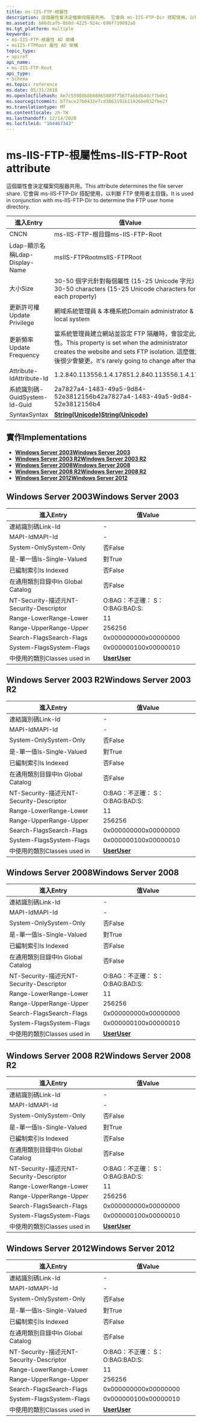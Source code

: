 ```yaml
---
title: ms-IIS-FTP-根屬性
description: 這個屬性會決定檔案伺服器共用。 它會與 ms-IIS-FTP-Dir 搭配使用，以判斷 FTP 使用者主目錄。
ms.assetid: b86dcafb-0b0d-4225-924c-690f739092a8
ms.tgt_platform: multiple
keywords:
- ms-IIS-FTP-根屬性 AD 架構
- msIIS-FTPRoot 屬性 AD 架構
topic_type:
- apiref
api_name:
- ms-IIS-FTP-Root
api_type:
- Schema
ms.topic: reference
ms.date: 05/31/2018
ms.openlocfilehash: 8e7c55980b8b08865889f7567fa6bdb4dcf7bde1
ms.sourcegitcommit: b77ace27b0432e7cd3863191b11926be032fbe2f
ms.translationtype: MT
ms.contentlocale: zh-TW
ms.lasthandoff: 12/14/2020
ms.locfileid: "104467343"
---
```

# <a name="ms-iis-ftp-root-attribute"></a><span data-ttu-id="cef61-106">ms-IIS-FTP-根屬性</span><span class="sxs-lookup"><span data-stu-id="cef61-106">ms-IIS-FTP-Root attribute</span></span>

<span data-ttu-id="cef61-107">這個屬性會決定檔案伺服器共用。</span><span class="sxs-lookup"><span data-stu-id="cef61-107">This attribute determines the file server share.</span></span> <span data-ttu-id="cef61-108">它會與 ms-IIS-FTP-Dir 搭配使用，以判斷 FTP 使用者主目錄。</span><span class="sxs-lookup"><span data-stu-id="cef61-108">It is used in conjunction with ms-IIS-FTP-Dir to determine the FTP user home directory.</span></span>



| <span data-ttu-id="cef61-109">進入</span><span class="sxs-lookup"><span data-stu-id="cef61-109">Entry</span></span> | <span data-ttu-id="cef61-110">值</span><span class="sxs-lookup"><span data-stu-id="cef61-110">Value</span></span> |
|-------------------|---------------------------------------------------------------------------------------------------------------------------------|
| <span data-ttu-id="cef61-111">CN</span><span class="sxs-lookup"><span data-stu-id="cef61-111">CN</span></span>                | <span data-ttu-id="cef61-112">ms-IIS-FTP-根目錄</span><span class="sxs-lookup"><span data-stu-id="cef61-112">ms-IIS-FTP-Root</span></span>                                                                                                                 |
| <span data-ttu-id="cef61-113">Ldap-顯示名稱</span><span class="sxs-lookup"><span data-stu-id="cef61-113">Ldap-Display-Name</span></span> | <span data-ttu-id="cef61-114">msIIS-FTPRoot</span><span class="sxs-lookup"><span data-stu-id="cef61-114">msIIS-FTPRoot</span></span>                                                                                                                   |
| <span data-ttu-id="cef61-115">大小</span><span class="sxs-lookup"><span data-stu-id="cef61-115">Size</span></span>              | <span data-ttu-id="cef61-116">30-50 個字元針對每個屬性 (15-25 Unicode 字元) </span><span class="sxs-lookup"><span data-stu-id="cef61-116">30-50 characters (15-25 Unicode characters for each property)</span></span>                                                                   |
| <span data-ttu-id="cef61-117">更新許可權</span><span class="sxs-lookup"><span data-stu-id="cef61-117">Update Privilege</span></span>  | <span data-ttu-id="cef61-118">網域系統管理員 & 本機系統</span><span class="sxs-lookup"><span data-stu-id="cef61-118">Domain administrator & local system</span></span>                                                                                             |
| <span data-ttu-id="cef61-119">更新頻率</span><span class="sxs-lookup"><span data-stu-id="cef61-119">Update Frequency</span></span>  | <span data-ttu-id="cef61-120">當系統管理員建立網站並設定 FTP 隔離時，會設定此屬性。</span><span class="sxs-lookup"><span data-stu-id="cef61-120">This property is set when the administrator creates the website and sets FTP isolation.</span></span> <span data-ttu-id="cef61-121">這麼做之後很少會變更。</span><span class="sxs-lookup"><span data-stu-id="cef61-121">It's rarely going to change after that.</span></span> |
| <span data-ttu-id="cef61-122">Attribute-Id</span><span class="sxs-lookup"><span data-stu-id="cef61-122">Attribute-Id</span></span>      | <span data-ttu-id="cef61-123">1.2.840.113556.1.4.1785</span><span class="sxs-lookup"><span data-stu-id="cef61-123">1.2.840.113556.1.4.1785</span></span>                                                                                                         |
| <span data-ttu-id="cef61-124">系統識別碼-Guid</span><span class="sxs-lookup"><span data-stu-id="cef61-124">System-Id-Guid</span></span>    | <span data-ttu-id="cef61-125">2a7827a4-1483-49a5-9d84-52e3812156b4</span><span class="sxs-lookup"><span data-stu-id="cef61-125">2a7827a4-1483-49a5-9d84-52e3812156b4</span></span>                                                                                            |
| <span data-ttu-id="cef61-126">Syntax</span><span class="sxs-lookup"><span data-stu-id="cef61-126">Syntax</span></span>            | [<span data-ttu-id="cef61-127">**String(Unicode)**</span><span class="sxs-lookup"><span data-stu-id="cef61-127">**String(Unicode)**</span></span>](s-string-unicode.md)                                                                                     |



## <a name="implementations"></a><span data-ttu-id="cef61-128">實作</span><span class="sxs-lookup"><span data-stu-id="cef61-128">Implementations</span></span>

-   [<span data-ttu-id="cef61-129">**Windows Server 2003**</span><span class="sxs-lookup"><span data-stu-id="cef61-129">**Windows Server 2003**</span></span>](#windows-server-2003)
-   [<span data-ttu-id="cef61-130">**Windows Server 2003 R2**</span><span class="sxs-lookup"><span data-stu-id="cef61-130">**Windows Server 2003 R2**</span></span>](#windows-server-2003-r2)
-   [<span data-ttu-id="cef61-131">**Windows Server 2008**</span><span class="sxs-lookup"><span data-stu-id="cef61-131">**Windows Server 2008**</span></span>](#windows-server-2008)
-   [<span data-ttu-id="cef61-132">**Windows Server 2008 R2**</span><span class="sxs-lookup"><span data-stu-id="cef61-132">**Windows Server 2008 R2**</span></span>](#windows-server-2008-r2)
-   [<span data-ttu-id="cef61-133">**Windows Server 2012**</span><span class="sxs-lookup"><span data-stu-id="cef61-133">**Windows Server 2012**</span></span>](#windows-server-2012)

## <a name="windows-server-2003"></a><span data-ttu-id="cef61-134">Windows Server 2003</span><span class="sxs-lookup"><span data-stu-id="cef61-134">Windows Server 2003</span></span>



| <span data-ttu-id="cef61-135">進入</span><span class="sxs-lookup"><span data-stu-id="cef61-135">Entry</span></span> | <span data-ttu-id="cef61-136">值</span><span class="sxs-lookup"><span data-stu-id="cef61-136">Value</span></span> |
|------------------------|-----------------------------------|
| <span data-ttu-id="cef61-137">連結識別碼</span><span class="sxs-lookup"><span data-stu-id="cef61-137">Link-Id</span></span>                | \-                                |
| <span data-ttu-id="cef61-138">MAPI-Id</span><span class="sxs-lookup"><span data-stu-id="cef61-138">MAPI-Id</span></span>                | \-                                |
| <span data-ttu-id="cef61-139">System-Only</span><span class="sxs-lookup"><span data-stu-id="cef61-139">System-Only</span></span>            | <span data-ttu-id="cef61-140">否</span><span class="sxs-lookup"><span data-stu-id="cef61-140">False</span></span>                             |
| <span data-ttu-id="cef61-141">是-單一值</span><span class="sxs-lookup"><span data-stu-id="cef61-141">Is-Single-Valued</span></span>       | <span data-ttu-id="cef61-142">對</span><span class="sxs-lookup"><span data-stu-id="cef61-142">True</span></span>                              |
| <span data-ttu-id="cef61-143">已編制索引</span><span class="sxs-lookup"><span data-stu-id="cef61-143">Is Indexed</span></span>             | <span data-ttu-id="cef61-144">否</span><span class="sxs-lookup"><span data-stu-id="cef61-144">False</span></span>                             |
| <span data-ttu-id="cef61-145">在通用類別目錄中</span><span class="sxs-lookup"><span data-stu-id="cef61-145">In Global Catalog</span></span>      | <span data-ttu-id="cef61-146">否</span><span class="sxs-lookup"><span data-stu-id="cef61-146">False</span></span>                             |
| <span data-ttu-id="cef61-147">NT-Security-描述元</span><span class="sxs-lookup"><span data-stu-id="cef61-147">NT-Security-Descriptor</span></span> | <span data-ttu-id="cef61-148">O:BAG：不正確： S：</span><span class="sxs-lookup"><span data-stu-id="cef61-148">O:BAG:BAD:S:</span></span>                      |
| <span data-ttu-id="cef61-149">Range-Lower</span><span class="sxs-lookup"><span data-stu-id="cef61-149">Range-Lower</span></span>            | <span data-ttu-id="cef61-150">1</span><span class="sxs-lookup"><span data-stu-id="cef61-150">1</span></span>                                 |
| <span data-ttu-id="cef61-151">Range-Upper</span><span class="sxs-lookup"><span data-stu-id="cef61-151">Range-Upper</span></span>            | <span data-ttu-id="cef61-152">256</span><span class="sxs-lookup"><span data-stu-id="cef61-152">256</span></span>                               |
| <span data-ttu-id="cef61-153">Search-Flags</span><span class="sxs-lookup"><span data-stu-id="cef61-153">Search-Flags</span></span>           | <span data-ttu-id="cef61-154">0x00000000</span><span class="sxs-lookup"><span data-stu-id="cef61-154">0x00000000</span></span>                        |
| <span data-ttu-id="cef61-155">System-Flags</span><span class="sxs-lookup"><span data-stu-id="cef61-155">System-Flags</span></span>           | <span data-ttu-id="cef61-156">0x00000010</span><span class="sxs-lookup"><span data-stu-id="cef61-156">0x00000010</span></span>                        |
| <span data-ttu-id="cef61-157">中使用的類別</span><span class="sxs-lookup"><span data-stu-id="cef61-157">Classes used in</span></span>        | [<span data-ttu-id="cef61-158">**User**</span><span class="sxs-lookup"><span data-stu-id="cef61-158">**User**</span></span>](c-user.md)<br/> |



## <a name="windows-server-2003-r2"></a><span data-ttu-id="cef61-159">Windows Server 2003 R2</span><span class="sxs-lookup"><span data-stu-id="cef61-159">Windows Server 2003 R2</span></span>



| <span data-ttu-id="cef61-160">進入</span><span class="sxs-lookup"><span data-stu-id="cef61-160">Entry</span></span> | <span data-ttu-id="cef61-161">值</span><span class="sxs-lookup"><span data-stu-id="cef61-161">Value</span></span> |
|------------------------|-----------------------------------|
| <span data-ttu-id="cef61-162">連結識別碼</span><span class="sxs-lookup"><span data-stu-id="cef61-162">Link-Id</span></span>                | \-                                |
| <span data-ttu-id="cef61-163">MAPI-Id</span><span class="sxs-lookup"><span data-stu-id="cef61-163">MAPI-Id</span></span>                | \-                                |
| <span data-ttu-id="cef61-164">System-Only</span><span class="sxs-lookup"><span data-stu-id="cef61-164">System-Only</span></span>            | <span data-ttu-id="cef61-165">否</span><span class="sxs-lookup"><span data-stu-id="cef61-165">False</span></span>                             |
| <span data-ttu-id="cef61-166">是-單一值</span><span class="sxs-lookup"><span data-stu-id="cef61-166">Is-Single-Valued</span></span>       | <span data-ttu-id="cef61-167">對</span><span class="sxs-lookup"><span data-stu-id="cef61-167">True</span></span>                              |
| <span data-ttu-id="cef61-168">已編制索引</span><span class="sxs-lookup"><span data-stu-id="cef61-168">Is Indexed</span></span>             | <span data-ttu-id="cef61-169">否</span><span class="sxs-lookup"><span data-stu-id="cef61-169">False</span></span>                             |
| <span data-ttu-id="cef61-170">在通用類別目錄中</span><span class="sxs-lookup"><span data-stu-id="cef61-170">In Global Catalog</span></span>      | <span data-ttu-id="cef61-171">否</span><span class="sxs-lookup"><span data-stu-id="cef61-171">False</span></span>                             |
| <span data-ttu-id="cef61-172">NT-Security-描述元</span><span class="sxs-lookup"><span data-stu-id="cef61-172">NT-Security-Descriptor</span></span> | <span data-ttu-id="cef61-173">O:BAG：不正確： S：</span><span class="sxs-lookup"><span data-stu-id="cef61-173">O:BAG:BAD:S:</span></span>                      |
| <span data-ttu-id="cef61-174">Range-Lower</span><span class="sxs-lookup"><span data-stu-id="cef61-174">Range-Lower</span></span>            | <span data-ttu-id="cef61-175">1</span><span class="sxs-lookup"><span data-stu-id="cef61-175">1</span></span>                                 |
| <span data-ttu-id="cef61-176">Range-Upper</span><span class="sxs-lookup"><span data-stu-id="cef61-176">Range-Upper</span></span>            | <span data-ttu-id="cef61-177">256</span><span class="sxs-lookup"><span data-stu-id="cef61-177">256</span></span>                               |
| <span data-ttu-id="cef61-178">Search-Flags</span><span class="sxs-lookup"><span data-stu-id="cef61-178">Search-Flags</span></span>           | <span data-ttu-id="cef61-179">0x00000000</span><span class="sxs-lookup"><span data-stu-id="cef61-179">0x00000000</span></span>                        |
| <span data-ttu-id="cef61-180">System-Flags</span><span class="sxs-lookup"><span data-stu-id="cef61-180">System-Flags</span></span>           | <span data-ttu-id="cef61-181">0x00000010</span><span class="sxs-lookup"><span data-stu-id="cef61-181">0x00000010</span></span>                        |
| <span data-ttu-id="cef61-182">中使用的類別</span><span class="sxs-lookup"><span data-stu-id="cef61-182">Classes used in</span></span>        | [<span data-ttu-id="cef61-183">**User**</span><span class="sxs-lookup"><span data-stu-id="cef61-183">**User**</span></span>](c-user.md)<br/> |



## <a name="windows-server-2008"></a><span data-ttu-id="cef61-184">Windows Server 2008</span><span class="sxs-lookup"><span data-stu-id="cef61-184">Windows Server 2008</span></span>



| <span data-ttu-id="cef61-185">進入</span><span class="sxs-lookup"><span data-stu-id="cef61-185">Entry</span></span> | <span data-ttu-id="cef61-186">值</span><span class="sxs-lookup"><span data-stu-id="cef61-186">Value</span></span> |
|------------------------|-----------------------------------|
| <span data-ttu-id="cef61-187">連結識別碼</span><span class="sxs-lookup"><span data-stu-id="cef61-187">Link-Id</span></span>                | \-                                |
| <span data-ttu-id="cef61-188">MAPI-Id</span><span class="sxs-lookup"><span data-stu-id="cef61-188">MAPI-Id</span></span>                | \-                                |
| <span data-ttu-id="cef61-189">System-Only</span><span class="sxs-lookup"><span data-stu-id="cef61-189">System-Only</span></span>            | <span data-ttu-id="cef61-190">否</span><span class="sxs-lookup"><span data-stu-id="cef61-190">False</span></span>                             |
| <span data-ttu-id="cef61-191">是-單一值</span><span class="sxs-lookup"><span data-stu-id="cef61-191">Is-Single-Valued</span></span>       | <span data-ttu-id="cef61-192">對</span><span class="sxs-lookup"><span data-stu-id="cef61-192">True</span></span>                              |
| <span data-ttu-id="cef61-193">已編制索引</span><span class="sxs-lookup"><span data-stu-id="cef61-193">Is Indexed</span></span>             | <span data-ttu-id="cef61-194">否</span><span class="sxs-lookup"><span data-stu-id="cef61-194">False</span></span>                             |
| <span data-ttu-id="cef61-195">在通用類別目錄中</span><span class="sxs-lookup"><span data-stu-id="cef61-195">In Global Catalog</span></span>      | <span data-ttu-id="cef61-196">否</span><span class="sxs-lookup"><span data-stu-id="cef61-196">False</span></span>                             |
| <span data-ttu-id="cef61-197">NT-Security-描述元</span><span class="sxs-lookup"><span data-stu-id="cef61-197">NT-Security-Descriptor</span></span> | <span data-ttu-id="cef61-198">O:BAG：不正確： S：</span><span class="sxs-lookup"><span data-stu-id="cef61-198">O:BAG:BAD:S:</span></span>                      |
| <span data-ttu-id="cef61-199">Range-Lower</span><span class="sxs-lookup"><span data-stu-id="cef61-199">Range-Lower</span></span>            | <span data-ttu-id="cef61-200">1</span><span class="sxs-lookup"><span data-stu-id="cef61-200">1</span></span>                                 |
| <span data-ttu-id="cef61-201">Range-Upper</span><span class="sxs-lookup"><span data-stu-id="cef61-201">Range-Upper</span></span>            | <span data-ttu-id="cef61-202">256</span><span class="sxs-lookup"><span data-stu-id="cef61-202">256</span></span>                               |
| <span data-ttu-id="cef61-203">Search-Flags</span><span class="sxs-lookup"><span data-stu-id="cef61-203">Search-Flags</span></span>           | <span data-ttu-id="cef61-204">0x00000000</span><span class="sxs-lookup"><span data-stu-id="cef61-204">0x00000000</span></span>                        |
| <span data-ttu-id="cef61-205">System-Flags</span><span class="sxs-lookup"><span data-stu-id="cef61-205">System-Flags</span></span>           | <span data-ttu-id="cef61-206">0x00000010</span><span class="sxs-lookup"><span data-stu-id="cef61-206">0x00000010</span></span>                        |
| <span data-ttu-id="cef61-207">中使用的類別</span><span class="sxs-lookup"><span data-stu-id="cef61-207">Classes used in</span></span>        | [<span data-ttu-id="cef61-208">**User**</span><span class="sxs-lookup"><span data-stu-id="cef61-208">**User**</span></span>](c-user.md)<br/> |



## <a name="windows-server-2008-r2"></a><span data-ttu-id="cef61-209">Windows Server 2008 R2</span><span class="sxs-lookup"><span data-stu-id="cef61-209">Windows Server 2008 R2</span></span>



| <span data-ttu-id="cef61-210">進入</span><span class="sxs-lookup"><span data-stu-id="cef61-210">Entry</span></span> | <span data-ttu-id="cef61-211">值</span><span class="sxs-lookup"><span data-stu-id="cef61-211">Value</span></span> |
|------------------------|-----------------------------------|
| <span data-ttu-id="cef61-212">連結識別碼</span><span class="sxs-lookup"><span data-stu-id="cef61-212">Link-Id</span></span>                | \-                                |
| <span data-ttu-id="cef61-213">MAPI-Id</span><span class="sxs-lookup"><span data-stu-id="cef61-213">MAPI-Id</span></span>                | \-                                |
| <span data-ttu-id="cef61-214">System-Only</span><span class="sxs-lookup"><span data-stu-id="cef61-214">System-Only</span></span>            | <span data-ttu-id="cef61-215">否</span><span class="sxs-lookup"><span data-stu-id="cef61-215">False</span></span>                             |
| <span data-ttu-id="cef61-216">是-單一值</span><span class="sxs-lookup"><span data-stu-id="cef61-216">Is-Single-Valued</span></span>       | <span data-ttu-id="cef61-217">對</span><span class="sxs-lookup"><span data-stu-id="cef61-217">True</span></span>                              |
| <span data-ttu-id="cef61-218">已編制索引</span><span class="sxs-lookup"><span data-stu-id="cef61-218">Is Indexed</span></span>             | <span data-ttu-id="cef61-219">否</span><span class="sxs-lookup"><span data-stu-id="cef61-219">False</span></span>                             |
| <span data-ttu-id="cef61-220">在通用類別目錄中</span><span class="sxs-lookup"><span data-stu-id="cef61-220">In Global Catalog</span></span>      | <span data-ttu-id="cef61-221">否</span><span class="sxs-lookup"><span data-stu-id="cef61-221">False</span></span>                             |
| <span data-ttu-id="cef61-222">NT-Security-描述元</span><span class="sxs-lookup"><span data-stu-id="cef61-222">NT-Security-Descriptor</span></span> | <span data-ttu-id="cef61-223">O:BAG：不正確： S：</span><span class="sxs-lookup"><span data-stu-id="cef61-223">O:BAG:BAD:S:</span></span>                      |
| <span data-ttu-id="cef61-224">Range-Lower</span><span class="sxs-lookup"><span data-stu-id="cef61-224">Range-Lower</span></span>            | <span data-ttu-id="cef61-225">1</span><span class="sxs-lookup"><span data-stu-id="cef61-225">1</span></span>                                 |
| <span data-ttu-id="cef61-226">Range-Upper</span><span class="sxs-lookup"><span data-stu-id="cef61-226">Range-Upper</span></span>            | <span data-ttu-id="cef61-227">256</span><span class="sxs-lookup"><span data-stu-id="cef61-227">256</span></span>                               |
| <span data-ttu-id="cef61-228">Search-Flags</span><span class="sxs-lookup"><span data-stu-id="cef61-228">Search-Flags</span></span>           | <span data-ttu-id="cef61-229">0x00000000</span><span class="sxs-lookup"><span data-stu-id="cef61-229">0x00000000</span></span>                        |
| <span data-ttu-id="cef61-230">System-Flags</span><span class="sxs-lookup"><span data-stu-id="cef61-230">System-Flags</span></span>           | <span data-ttu-id="cef61-231">0x00000010</span><span class="sxs-lookup"><span data-stu-id="cef61-231">0x00000010</span></span>                        |
| <span data-ttu-id="cef61-232">中使用的類別</span><span class="sxs-lookup"><span data-stu-id="cef61-232">Classes used in</span></span>        | [<span data-ttu-id="cef61-233">**User**</span><span class="sxs-lookup"><span data-stu-id="cef61-233">**User**</span></span>](c-user.md)<br/> |



## <a name="windows-server-2012"></a><span data-ttu-id="cef61-234">Windows Server 2012</span><span class="sxs-lookup"><span data-stu-id="cef61-234">Windows Server 2012</span></span>



| <span data-ttu-id="cef61-235">進入</span><span class="sxs-lookup"><span data-stu-id="cef61-235">Entry</span></span> | <span data-ttu-id="cef61-236">值</span><span class="sxs-lookup"><span data-stu-id="cef61-236">Value</span></span> |
|------------------------|-----------------------------------|
| <span data-ttu-id="cef61-237">連結識別碼</span><span class="sxs-lookup"><span data-stu-id="cef61-237">Link-Id</span></span>                | \-                                |
| <span data-ttu-id="cef61-238">MAPI-Id</span><span class="sxs-lookup"><span data-stu-id="cef61-238">MAPI-Id</span></span>                | \-                                |
| <span data-ttu-id="cef61-239">System-Only</span><span class="sxs-lookup"><span data-stu-id="cef61-239">System-Only</span></span>            | <span data-ttu-id="cef61-240">否</span><span class="sxs-lookup"><span data-stu-id="cef61-240">False</span></span>                             |
| <span data-ttu-id="cef61-241">是-單一值</span><span class="sxs-lookup"><span data-stu-id="cef61-241">Is-Single-Valued</span></span>       | <span data-ttu-id="cef61-242">對</span><span class="sxs-lookup"><span data-stu-id="cef61-242">True</span></span>                              |
| <span data-ttu-id="cef61-243">已編制索引</span><span class="sxs-lookup"><span data-stu-id="cef61-243">Is Indexed</span></span>             | <span data-ttu-id="cef61-244">否</span><span class="sxs-lookup"><span data-stu-id="cef61-244">False</span></span>                             |
| <span data-ttu-id="cef61-245">在通用類別目錄中</span><span class="sxs-lookup"><span data-stu-id="cef61-245">In Global Catalog</span></span>      | <span data-ttu-id="cef61-246">否</span><span class="sxs-lookup"><span data-stu-id="cef61-246">False</span></span>                             |
| <span data-ttu-id="cef61-247">NT-Security-描述元</span><span class="sxs-lookup"><span data-stu-id="cef61-247">NT-Security-Descriptor</span></span> | <span data-ttu-id="cef61-248">O:BAG：不正確： S：</span><span class="sxs-lookup"><span data-stu-id="cef61-248">O:BAG:BAD:S:</span></span>                      |
| <span data-ttu-id="cef61-249">Range-Lower</span><span class="sxs-lookup"><span data-stu-id="cef61-249">Range-Lower</span></span>            | <span data-ttu-id="cef61-250">1</span><span class="sxs-lookup"><span data-stu-id="cef61-250">1</span></span>                                 |
| <span data-ttu-id="cef61-251">Range-Upper</span><span class="sxs-lookup"><span data-stu-id="cef61-251">Range-Upper</span></span>            | <span data-ttu-id="cef61-252">256</span><span class="sxs-lookup"><span data-stu-id="cef61-252">256</span></span>                               |
| <span data-ttu-id="cef61-253">Search-Flags</span><span class="sxs-lookup"><span data-stu-id="cef61-253">Search-Flags</span></span>           | <span data-ttu-id="cef61-254">0x00000000</span><span class="sxs-lookup"><span data-stu-id="cef61-254">0x00000000</span></span>                        |
| <span data-ttu-id="cef61-255">System-Flags</span><span class="sxs-lookup"><span data-stu-id="cef61-255">System-Flags</span></span>           | <span data-ttu-id="cef61-256">0x00000010</span><span class="sxs-lookup"><span data-stu-id="cef61-256">0x00000010</span></span>                        |
| <span data-ttu-id="cef61-257">中使用的類別</span><span class="sxs-lookup"><span data-stu-id="cef61-257">Classes used in</span></span>        | [<span data-ttu-id="cef61-258">**User**</span><span class="sxs-lookup"><span data-stu-id="cef61-258">**User**</span></span>](c-user.md)<br/> |



 

 






